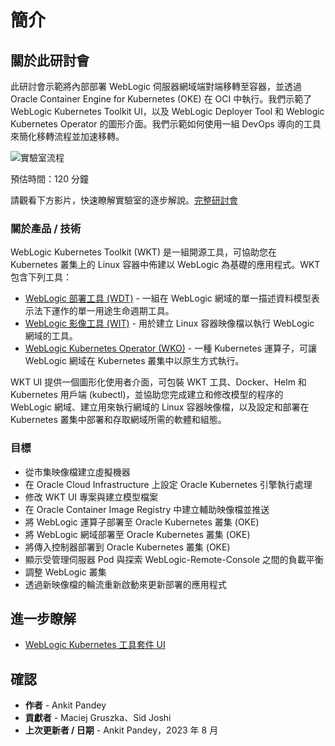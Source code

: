 # 簡介

## 關於此研討會

此研討會示範將內部部署 WebLogic 伺服器網域端對端移轉至容器，並透過 Oracle Container Engine for Kubernetes (OKE) 在 OCI 中執行。我們示範了 WebLogic Kubernetes Toolkit UI，以及 WebLogic Deployer Tool 和 Weblogic Kubernetes Operator 的圖形介面。我們示範如何使用一組 DevOps 導向的工具來簡化移轉流程並加速移轉。

![實驗室流程](images/lab-flow.png)

預估時間：120 分鐘

請觀看下方影片，快速瞭解實驗室的逐步解說。[完整研討會](videohub:1_q1mmkimy)

### 關於產品 / 技術

WebLogic Kubernetes Toolkit (WKT) 是一組開源工具，可協助您在 Kubernetes 叢集上的 Linux 容器中佈建以 WebLogic 為基礎的應用程式。WKT 包含下列工具：  

*   [WebLogic 部署工具 (WDT)](https://github.com/oracle/weblogic-deploy-tooling) \- 一組在 WebLogic 網域的單一描述資料模型表示法下運作的單一用途生命週期工具。
*   [WebLogic 影像工具 (WIT)](https://github.com/oracle/weblogic-image-tool) \- 用於建立 Linux 容器映像檔以執行 WebLogic 網域的工具。
*   [WebLogic Kubernetes Operator (WKO)](https://github.com/oracle/weblogic-kubernetes-operator) \- 一種 Kubernetes 運算子，可讓 WebLogic 網域在 Kubernetes 叢集中以原生方式執行。

WKT UI 提供一個圖形化使用者介面，可包裝 WKT 工具、Docker、Helm 和 Kubernetes 用戶端 (kubectl)，並協助您完成建立和修改模型的程序的 WebLogic 網域、建立用來執行網域的 Linux 容器映像檔，以及設定和部署在 Kubernetes 叢集中部署和存取網域所需的軟體和組態。

### 目標

*   從市集映像檔建立虛擬機器
*   在 Oracle Cloud Infrastructure 上設定 Oracle Kubernetes 引擎執行處理
*   修改 WKT UI 專案與建立模型檔案
*   在 Oracle Container Image Registry 中建立輔助映像檔並推送
*   將 WebLogic 運算子部署至 Oracle Kubernetes 叢集 (OKE)
*   將 WebLogic 網域部署至 Oracle Kubernetes 叢集 (OKE)
*   將傳入控制器部署到 Oracle Kubernetes 叢集 (OKE)
*   顯示受管理伺服器 Pod 與探索 WebLogic-Remote-Console 之間的負載平衡
*   調整 WebLogic 叢集
*   透過新映像檔的輪流重新啟動來更新部署的應用程式

## 進一步瞭解

*   [WebLogic Kubernetes 工具套件 UI](https://oracle.github.io/weblogic-toolkit-ui/)

## 確認

*   **作者** - Ankit Pandey
*   **貢獻者** - Maciej Gruszka、Sid Joshi
*   **上次更新者 / 日期** - Ankit Pandey，2023 年 8 月